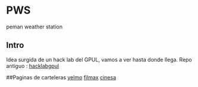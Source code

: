 # PWS
peman weather station
## Intro
Idea surgida de un hack lab del GPUL, vamos a ver hasta donde llega.
Repo antiguo : [hacklabgpul](https://github.com/mandrewcito/hackLabGpul/)

##Paginas de carteleras
[yelmo](http://www.yelmocines.es)
[filmax](http://www.cantonescines.com/)
[cinesa](http://www.cinesa.es/Cines/Marineda-City)
